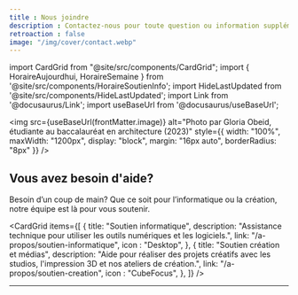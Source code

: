 ```yaml
---
title : Nous joindre
description : Contactez-nous pour toute question ou information supplémentaire.
retroaction : false
image: "/img/cover/contact.webp"
---
```


import CardGrid from "@site/src/components/CardGrid";
import { HoraireAujourdhui, HoraireSemaine } from '@site/src/components/HoraireSoutienInfo';
import HideLastUpdated from '@site/src/components/HideLastUpdated';
import Link from '@docusaurus/Link';
import useBaseUrl from '@docusaurus/useBaseUrl';

<HideLastUpdated/>

<img 
  src={useBaseUrl(frontMatter.image)} 
  alt="Photo par Gloria Obeid, étudiante au baccalauréat en architecture (2023)"
  style={{
    width: "100%",
    maxWidth: "1200px",
    display: "block",
    margin: "16px auto",
    borderRadius: "8px"
  }} 
/>

## Vous avez besoin d'aide?

Besoin d’un coup de main? Que ce soit pour l’informatique ou la création, notre équipe est là pour vous soutenir.

<CardGrid
  items={[
    {
      title: "Soutien informatique",
      description: "Assistance technique pour utiliser les outils numériques et les logiciels.",
      link: "/a-propos/soutien-informatique",
      icon : "Desktop",
    },
    {
      title: "Soutien création et médias",
      description: "Aide pour réaliser des projets créatifs avec les studios, l'impression 3D et nos ateliers de création.",
      link: "/a-propos/soutien-creation",
      icon : "CubeFocus",
    },
    ]}
/>

---
